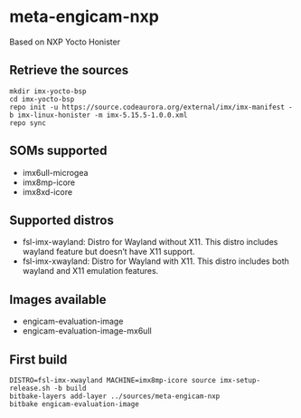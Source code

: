 
meta-engicam-nxp
================

Based on NXP Yocto Honister

Retrieve the sources
--------------------

```
mkdir imx-yocto-bsp
cd imx-yocto-bsp
repo init -u https://source.codeaurora.org/external/imx/imx-manifest -b imx-linux-honister -m imx-5.15.5-1.0.0.xml
repo sync
```

SOMs supported
--------------

- imx6ull-microgea
- imx8mp-icore
- imx8xd-icore

Supported distros
-----------------

- fsl-imx-wayland: Distro for Wayland without X11. This distro includes wayland feature but doesn’t have X11 support.
- fsl-imx-xwayland: Distro for Wayland with X11. This distro includes both wayland and X11 emulation features.

Images available
----------------

- engicam-evaluation-image
- engicam-evaluation-image-mx6ull

First build
-----------

```
DISTRO=fsl-imx-xwayland MACHINE=imx8mp-icore source imx-setup-release.sh -b build
bitbake-layers add-layer ../sources/meta-engicam-nxp
bitbake engicam-evaluation-image
```

